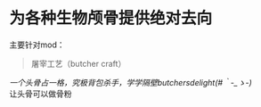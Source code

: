 # 为各种生物颅骨提供绝对去向

主要针对mod：
> 屠宰工艺（butcher craft）

*一个头骨占一格，究极背包杀手，学学隔壁butchersdelight(#｀-_ゝ-)*  
让头骨可以做骨粉